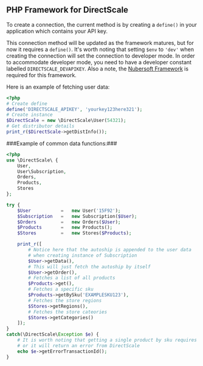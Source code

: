 ## PHP Framework for DirectScale
To create a connection, the current method is by creating a `define()` in your application which contains your API key.

This connection method will be updated as the framework matures, but for now it requires a `define()`. It's worth noting that setting `$env` to `'dev'` when creating the connection will set the connection to developer mode. In order to accommodate developer mode, you need to have a developer constant labelled `DIRECTSCALE_DEVAPIKEY`.
Also a note, the [Nubersoft Framework](https://github.com/rasclatt/nubersoft) is required for this framework.

Here is an example of fetching user data:

```php
<?php
# Create define
define('DIRECTSCALE_APIKEY', 'yourkey123here321');
# Create instance
$DirectScale = new \DirectScale\User(54321);
# Get distributor details
print_r($DirectScale->getDistInfo());
````
###Example of common data functions:###

```php
<?php
use \DirectScale\ {
	User,
	User\Subscription,
	Orders,
	Products,
	Stores
};

try {
	$User			=	new User('15F92');
	$Subscription	=	new Subscription($User);
	$Orders			=	new Orders($User);
	$Products		=	new Products();
	$Stores			=	new Stores($Products);

	print_r([
		# Notice here that the autoship is appended to the user data
		# when creating instance of Subscription
		$User->getData(),
		# This will just fetch the autoship by itself
		$User->getOrder(),
		# Fetches a list of all products
		$Products->get(),
		# Fetches a specific sku
		$Products->getBySku('EXAMPLESKU123'),
		# Fetches the store regions
		$Stores->getRegions(),
		# Fetches the store cateories
		$Stores->getCategories()
	]);
}
catch(\DirectScale\Exception $e) {
	# It is worth noting that getting a single product by sku requires the "optional" params
	# or it will return an error from DirectScale
	echo $e->getErrorTransactionId();
}
```